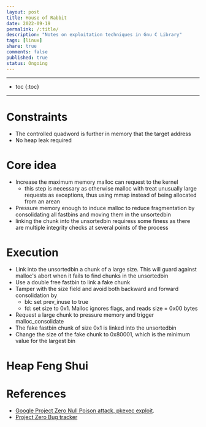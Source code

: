 ```yaml
---
layout: post
title: House of Rabbit
date: 2022-09-19
permalink: /:title/
description: "Notes on exploitation techniques in Gnu C Library"
tags: [linux]
share: true
comments: false
published: true
status: Ongoing
---
```



---
* toc
{:toc}
---


# Constraints

- The controlled quadword is further in memory that the target address
- No heap leak required

# Core idea

- Increase the maximum memory malloc can request to the kernel
    - this step is necessary as otherwise malloc with treat unusually large
    requests as exceptions, thus using mmap instead of being allocated from an arean 
- Pressure memory enough to induce malloc to reduce fragmentation by
consolidating all fastbins and moving them in the unsortedbin
- linking the chunk into the unsortedbin requiress some finess as there are
multiple integrity checks at several points of the process

# Execution

- Link into the unsortedbin a chunk of a large size. This will guard against
malloc's abort when it fails to find chunks in the unsortedbin
- Use a double free fastbin to link a fake chunk
- Tamper with the size field and avoid both backward and forward consolidation
by
    - bk: set prev_inuse to true
    - fd: set size to 0x1. Malloc ignores flags, and reads size = 0x00 bytes
- Request a large chunk to pressure memory and trigger malloc_consolidate
- The fake fastbin chunk of size 0x1 is linked into the unsortedbin
- Change the size of the fake chunk to 0x80001, which is the minimum value for
the largest bin

# Heap Feng Shui



# References

- [Google Project Zero Null Poison attack, pkexec exploit](https://googleprojectzero.blogspot.com/2014/08/the-poisoned-nul-byte-2014-edition.html).
- [Project Zero Bug tracker](https://bugs.chromium.org/p/project-zero/issues/detail?id=96&redir=1)

